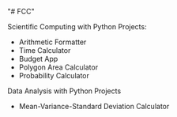 "# FCC" 

Scientific Computing with Python Projects:

- Arithmetic Formatter
- Time Calculator
- Budget App
- Polygon Area Calculator
- Probability Calculator

Data Analysis with Python Projects

 - Mean-Variance-Standard Deviation Calculator